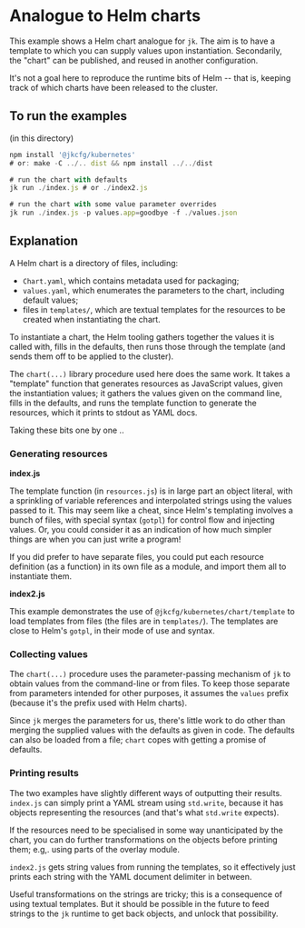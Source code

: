 # Analogue to Helm charts

This example shows a Helm chart analogue for `jk`. The aim is to have
a template to which you can supply values upon
instantiation. Secondarily, the "chart" can be published, and reused
in another configuration.

It's not a goal here to reproduce the runtime bits of Helm -- that is,
keeping track of which charts have been released to the cluster.

## To run the examples

(in this directory)

```js
npm install '@jkcfg/kubernetes'
# or: make -C ../.. dist && npm install ../../dist

# run the chart with defaults
jk run ./index.js # or ./index2.js

# run the chart with some value parameter overrides
jk run ./index.js -p values.app=goodbye -f ./values.json
```

## Explanation

A Helm chart is a directory of files, including:

 - `Chart.yaml`, which contains metadata used for packaging;
 - `values.yaml`, which enumerates the parameters to the chart,
   including default values;
 - files in `templates/`, which are textual templates for the
   resources to be created when instantiating the chart.

To instantiate a chart, the Helm tooling gathers together the values
it is called with, fills in the defaults, then runs those through the
template (and sends them off to be applied to the cluster).

The `chart(...)` library procedure used here does the same work. It
takes a "template" function that generates resources as JavaScript
values, given the instantiation values; it gathers the values given on
the command line, fills in the defaults, and runs the template
function to generate the resources, which it prints to stdout as YAML
docs.

Taking these bits one by one ..

### Generating resources

**index.js**

The template function (in `resources.js`) is in large part an object
literal, with a sprinkling of variable references and interpolated
strings using the values passed to it. This may seem like a cheat,
since Helm's templating involves a bunch of files, with special syntax
(`gotpl`) for control flow and injecting values. Or, you could
consider it as an indication of how much simpler things are when you
can just write a program!

If you did prefer to have separate files, you could put each resource
definition (as a function) in its own file as a module, and import
them all to instantiate them.

**index2.js**

This example demonstrates the use of
`@jkcfg/kubernetes/chart/template` to load templates from files (the
files are in `templates/`). The templates are close to Helm's `gotpl`,
in their mode of use and syntax.

### Collecting values

The `chart(...)` procedure uses the parameter-passing mechanism of
`jk` to obtain values from the command-line or from files. To keep
those separate from parameters intended for other purposes, it assumes
the `values` prefix (because it's the prefix used with Helm charts).

Since `jk` merges the parameters for us, there's little work to do
other than merging the supplied values with the defaults as given in
code. The defaults can also be loaded from a file; `chart` copes with
getting a promise of defaults.

### Printing results

The two examples have slightly different ways of outputting their
results. `index.js` can simply print a YAML stream using `std.write`,
because it has objects representing the resources (and that's what
`std.write` expects).

If the resources need to be specialised in some way unanticipated by
the chart, you can do further transformations on the objects before
printing them; e.g,. using parts of the overlay module.

`index2.js` gets string values from running the templates, so it
effectively just prints each string with the YAML document delimiter
in between.

Useful transformations on the strings are tricky; this is a
consequence of using textual templates. But it should be possible in
the future to feed strings to the `jk` runtime to get back objects,
and unlock that possibility.
